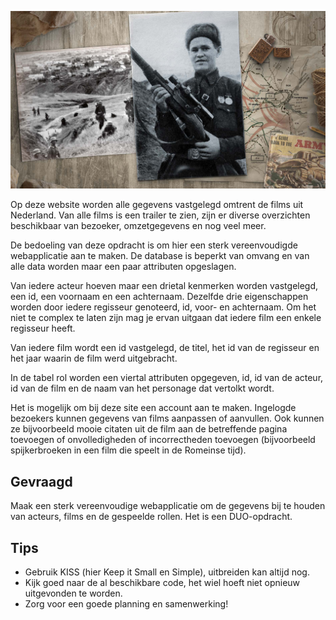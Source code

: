 ![Filmfan toont ook posters van films](imgs/filmfan.jpeg)

Op deze website worden alle gegevens vastgelegd omtrent de films uit Nederland. Van alle films is een trailer te zien, zijn er diverse overzichten beschikbaar van bezoeker, omzetgegevens en nog veel meer.

De bedoeling van deze opdracht is om hier een sterk vereenvoudigde webapplicatie aan te maken. De database is beperkt van omvang en van alle data worden maar een paar attributen opgeslagen.

Van iedere acteur hoeven maar een drietal kenmerken worden vastgelegd, een id, een voornaam en een achternaam. Dezelfde drie eigenschappen worden door iedere regisseur genoteerd, id, voor- en achternaam. Om het niet te complex te laten zijn mag je ervan uitgaan dat iedere film een enkele regisseur heeft.

Van iedere film wordt een id vastgelegd, de titel, het id van de regisseur en het jaar waarin de film werd uitgebracht.

In de tabel rol worden een viertal attributen opgegeven, id, id van de acteur, id van de film en de naam van het personage dat vertolkt wordt.

Het is mogelijk om bij deze site een account aan te maken. Ingelogde bezoekers kunnen gegevens van films aanpassen of aanvullen. Ook kunnen ze bijvoorbeeld mooie citaten uit de film aan de betreffende pagina toevoegen of onvolledigheden  of incorrectheden toevoegen (bijvoorbeeld spijkerbroeken in een film die speelt in de Romeinse tijd).

## Gevraagd
 Maak een sterk vereenvoudige webapplicatie om de gegevens bij te houden van acteurs, films en de gespeelde rollen. Het is een DUO-opdracht.

## Tips

- Gebruik KISS (hier Keep it Small en Simple), uitbreiden kan altijd nog.
- Kijk goed naar de al beschikbare code, het wiel hoeft niet opnieuw uitgevonden te worden.
- Zorg voor een goede planning en samenwerking!
